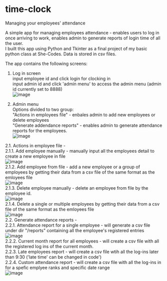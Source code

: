 # time-clock
Managing your employees' attendance<br>

A simple app for managing employees attendance - enables users to log in once arriving to work, enables admin to generate reports of login time of all the user. <br>
I built this app using Python and Tkinter as a final project of my basic python class at She-Codes. Data is stored in csv files. <br>

The app contains the following screens:<br>

1. Log in screen<br>
   input employee id and click login for clocking in<br>
   input admin id and click 'admin menu' to access the admin menu (admin id currently set to 8888)<br>
![image](https://user-images.githubusercontent.com/119158314/218956775-e6f32a20-49ff-4f10-ac80-eca5074ff52f.png)
    <br>

2. Admin menu <br>
Options divided to two group: <br>
"Actions in employees file" - enbales admin to add new employees or delete employees<br>
"Generate addendance reports" - enables admin to generate attendance reports for the employees.<br>
![image](https://user-images.githubusercontent.com/119158314/218957521-ad1fe0a3-b0d0-496f-91f7-b7c0efd5a1ec.png)
    <br>

2.1. Actions in employee file - <br>
  2.1.1. Add employee manually - manually input all the employees detail to create a new employee in file<br>
  ![image](https://user-images.githubusercontent.com/119158314/218957836-5deddf25-3bec-44a0-8720-b3eb4d64fa0c.png)<br>
  2.1.2. Add employee from file - add a new employee or a group of employees by getting their data from a csv file of the same format as the emloyees file<br>
  ![image](https://user-images.githubusercontent.com/119158314/218958148-9165b85d-fea5-4c7a-bb78-9a7b50e7ba76.png)<br>
  2.1.3. Delete employee manually - delete an employee from file by the employee id.<br>
  ![image](https://user-images.githubusercontent.com/119158314/218958332-882f6c59-b52c-496d-981e-80ce77113ae1.png)<br>
  2.1.4. Delete a single or multiple employees by getting their data from a csv file of the same format as the emloyees file <br>
  ![image](https://user-images.githubusercontent.com/119158314/218959065-ecfaeebe-67fd-4b30-a1a2-0483eb067bb0.png)<br>
2.2. Generate attendance reports - <br>
  2.2.1. Attendance report for a single employee - will generate a csv file under dir "/reports" containing all the employee's registered entries
  ![image](https://user-images.githubusercontent.com/119158314/218959930-9f9d23c1-cfb7-4177-9a86-421e1ac05c60.png)<br>
  2.2.2. Current month report for all employees - will create a csv file with all the registered log ins of the current month.<br>
  2.2.3. Late employees report - will create a csv file wtih all the log-ins later than 9:30 ('late time' can be changed in code')<br>
  2.2.4. Custom attendance report - will create a csv file with all the log-ins in for a spefic emplyee ranks and specific date range<br>
  ![image](https://user-images.githubusercontent.com/119158314/218960593-10d3c90e-bbfc-460e-bd2f-41d573e20c1d.png)<br>
  
  

  

    

  
  

